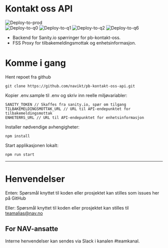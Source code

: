 # Kontakt oss API

![Deploy-to-prod](https://github.com/navikt/pb-kontakt-oss-api/workflows/Deploy-to-prod/badge.svg) <br>
![Deploy-to-q0](https://github.com/navikt/pb-kontakt-oss-api/workflows/Deploy-to-q0/badge.svg)
![Deploy-to-q1](https://github.com/navikt/pb-kontakt-oss-api/workflows/Deploy-to-q1/badge.svg)
![Deploy-to-q2](https://github.com/navikt/pb-kontakt-oss-api/workflows/Deploy-to-q2/badge.svg)
![Deploy-to-q6](https://github.com/navikt/pb-kontakt-oss-api/workflows/Deploy-to-q6/badge.svg)

- Backend for Sanity.io spørringer for pb-kontakt-oss.
- FSS Proxy for tilbakemeldingsmottak og enhetsinformasjon.

# Komme i gang

Hent repoet fra github

```
git clone https://github.com/navikt/pb-kontakt-oss-api.git
```

Kopier .env.sample til .env og skriv inn reelle miljøvariabler:

```
SANITY_TOKEN // Skaffes fra sanity.io, spør om tilgang
TILBAKEMELDINGSMOTTAK_URL // URL til API-endepunktet for tilbakemeldingsmottak
ENHETERRS_URL // URL til API-endepunktet for enhetsinformasjon
```

Installer nødvendige avhengigheter:

```
npm install
```

Start applikasjonen lokalt:

```
npm run start
```

---

# Henvendelser

Enten:
Spørsmål knyttet til koden eller prosjektet kan stilles som issues her på GitHub

Eller:
Spørsmål knyttet til koden eller prosjektet kan stilles til teamalias@nav.no

## For NAV-ansatte

Interne henvendelser kan sendes via Slack i kanalen #teamkanal.
